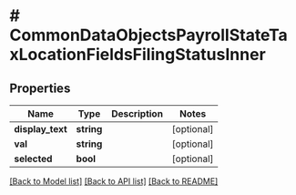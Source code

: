 # # CommonDataObjectsPayrollStateTaxLocationFieldsFilingStatusInner

## Properties

Name | Type | Description | Notes
------------ | ------------- | ------------- | -------------
**display_text** | **string** |  | [optional]
**val** | **string** |  | [optional]
**selected** | **bool** |  | [optional]

[[Back to Model list]](../../README.md#models) [[Back to API list]](../../README.md#endpoints) [[Back to README]](../../README.md)
